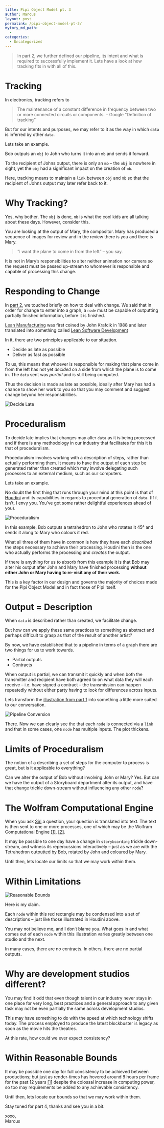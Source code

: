 ```yaml
---
title: Pipi Object Model pt. 3
author: Marcus
layout: post
permalink: /pipi-object-model-pt-3/
mytory_md_path:
  - 
categories:
  - Uncategorized
---
```

> In part 2, we further defined our pipeline, its intent and what is required to successfully implement it. Lets have a look at how tracking fits in with all of this. 

# Tracking

In electronics, tracking refers to

> The maintenance of a constant difference in frequency between two or more connected circuits or components. &#8211; Google &#8220;Definition of tracking&#8221; 

But for our intents and purposes, we may refer to it as the way in which `data` is inferred by other `data`.

Lets take an example.

Bob outputs an `obj` to John who turns it into an `mb` and sends it forward.

To the recipient of Johns output, there is only an `mb` &#8211; the `obj` is nowhere in sight, yet the `obj` had a significant impact on the creation of `mb`.

Here, tracking means to maintain a `link` between `obj` and `mb` so that the recipient of Johns output may later refer back to it.

# Why Tracking?

Yes, why bother. The `obj` is done, `mb` is what the cool kids are all talking about these days. However, consider this.

You are looking at the output of Mary, the compositor. Mary has produced a sequence of images for review and in the review there is you and there is Mary.

> &#8220;I want the plane to come in from the left&#8221; &#8211; you say. 

It is not in Mary&#8217;s responsibilities to alter neither animation nor camera so the request must be passed up-stream to whomever is responsible and capable of processing this change.

# Responding to Change

In [part 2][1], we touched briefly on how to deal with change. We said that in order for change to enter into a graph, a `node` must be capable of outputting partially finished information, before it is finished.

[Lean Manufacturing][2] was first coined by John Krafcik in 1988 and later translated into something called [Lean Software Development][3]

In it, there are two principles applicable to our situation.

*   Decide as late as possible
*   Deliver as fast as possible

To us, this means that whoever is responsible for making that plane come in from the left has not yet *decided* on a side from which the plane is to come in. The `data` sent was *partial* and is still being computed.

Thus the decision is made as late as possible, ideally after Mary has had a chance to show her work to you so that you may comment and suggest change beyond her responsibilities.

![Decide Late][4]

# Proceduralism

To decide late implies that changes may alter `data` as it is being processed and if there is any methodology in our industry that facilitates for this it is that of proceduralism.

Proceduralism involves working with a description of steps, rather than actually performing them. It means to have the output of each step be generated rather than created which may involve delegating such processes to an external medium, such as our computers.

Lets take an example.

No doubt the first thing that runs through your mind at this point is that of [Houdini][5] and its capabilities in regards to procedural generation of `data`. (If it isn&#8217;t, I envy you. You&#8217;ve got some rather delightful experiences ahead of you).

![Proceduralism][6]

In this example, Bob outputs a tetrahedron to John who rotates it 45° and sends it along to Mary who colours it red.

What all three of them have in common is how they have each *described* the steps necessary to achieve their processing. Houdini then is the one who actually performs the processing and *creates* the output.

If there is anything for us to absorb from this example it is that Bob may alter his output after John and Mary have finished processing **without either John or Mary having to re-visit any of their work.**

This is a key factor in our design and governs the majority of choices made for the Pipi Object Model and in fact those of Pipi itself.

# Output = Description

When `data` is described rather than created, we facilitate change.

But how can we apply these same practices to something as abstract and perhaps difficult to grasp as that of the result of another artist?

By now, we have established that to a pipeline in terms of a graph there are two things for us to work towards.

*   Partial outputs
*   Contracts

When output is partial, we can transmit it quickly and when both the transmitter and recipient have both agreed to on what data they will each receive &#8211; i.e. have signed a contract &#8211; the transmission can happen repeatedly without either party having to look for differences across inputs.

Lets transform the [illustration from part 1][7] into something a little more suited to our conversation.

![Pipeline Conversion][8]

There. Now we can clearly see the that each `node` is connected via a `link` and that in some cases, one `node` has multiple inputs. The plot thickens.

# Limits of Proceduralism

The notion of a describing a set of steps for the computer to process is great, but is it applicable to everything?

Can we alter the output of Bob without involving John or Mary? Yes. But can we have the output of a Storyboard department alter its output, and have that change trickle down-stream without influencing any other `node`?

# The Wolfram Computational Engine

When you ask [Siri][9] a question, your question is translated into text. The text is then sent to one or more processes, one of which may be the Wolfram Computational Engine [&#91;1&#93;][10], [&#91;2&#93;][11].

It may be possible to one day have a change in `storyboarding` trickle down-stream, and witness its repercussions interactively &#8211; just as we are with the Tetrahedron outputted by Bob, rotated by John and coloured by Mary.

Until then, lets locate our limits so that we may work within them.

# Within Limitations

![Reasonable Bounds][12]

Here is my claim.

Each `node` within this red rectangle may be condensed into a set of descriptions &#8211; just like those illustrated in Houdini above.

You may not believe me, and I don&#8217;t blame you. What goes in and what comes out of each `node` within this illustration varies greatly between one studio and the next.

In many cases, there are no contracts. In others, there are no partial outputs.

# Why are development studios different?

You may find it odd that even though talent in our industry never stays in one place for very long, best practices and a general approach to any given task may not be even partially the same across development studios.

This may have something to do with the speed at which technology shifts today. The process employed to produce the latest blockbuster is legacy as soon as the movie hits the theatres.

At this rate, how could we ever expect consistency?

# Within Reasonable Bounds

It may be possible one day for full consistency to be achieved between productions; but just as render-times has hovered around 8 hours per frame for the past 12 years [&#91;1&#93;][13] despite the colossal increase in computing power, so too may requirements be added to any achievable consistency.

Until then, lets locate our bounds so that we may work within them.

Stay tuned for part 4, thanks and see you in a bit.

xoxo,  
Marcus

 [1]: http://www.abstractfactory.io/blog/pipi-object-model-pt-2/
 [2]: http://en.wikipedia.org/wiki/Lean_manufacturing
 [3]: http://en.wikipedia.org/wiki/Lean_software_development
 [4]: http://www.abstractfactory.io/blog/wp-content/uploads/2014/03/stuart_townsend_digital_painting_wip_by_melusaaste-d6aaswj.jpg
 [5]: http://www.sidefx.com/
 [6]: http://www.abstractfactory.io/blog/wp-content/uploads/2014/03/proceduralism_1.png
 [7]: http://www.abstractfactory.io/blog/wp-content/uploads/2014/03/3d_production_pipeline1.jpg
 [8]: https://dl.dropbox.com/s/1h5sn4o9mwhndbh/3d_production_pipeline_conversion_2.png
 [9]: https://www.apple.com/uk/ios/siri/
 [10]: https://www.wolframalpha.com/
 [11]: http://www.youtube.com/watch?v=_P9HqHVPeik
 [12]: http://www.abstractfactory.io/blog/wp-content/uploads/2014/03/reasonable_bounds.png
 [13]: http://youtu.be/MA_tpeyas4o